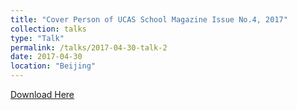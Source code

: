 ```yaml
---
title: "Cover Person of UCAS School Magazine Issue No.4, 2017"
collection: talks
type: "Talk"
permalink: /talks/2017-04-30-talk-2
date: 2017-04-30
location: "Beijing"
---
```


[Download Here](https://huuuuusy.github.io/files/201704.pdf)
